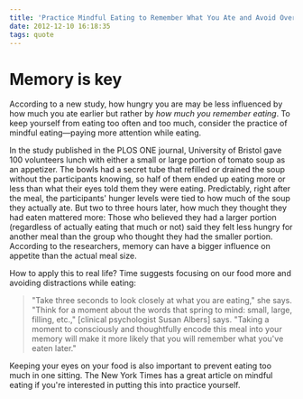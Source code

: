 ```yaml
---
title: 'Practice Mindful Eating to Remember What You Ate and Avoid Overeating Later'
date: 2012-12-10 16:18:35
tags: quote
---
```


Memory is key
===
According to a new study, how hungry you are may be less influenced by how much you ate earlier but rather by *how much you remember eating*. To keep yourself from eating too often and too much, consider the practice of mindful eating—paying more attention while eating.

In the study published in the PLOS ONE journal, University of Bristol gave 100 volunteers lunch with either a small or large portion of tomato soup as an appetizer. The bowls had a secret tube that refilled or drained the soup without the participants knowing, so half of them ended up eating more or less than what their eyes told them they were eating. Predictably, right after the meal, the participants' hunger levels were tied to how much of the soup they actually ate. But two to three hours later, how much they thought they had eaten mattered more: Those who believed they had a larger portion (regardless of actually eating that much or not) said they felt less hungry for another meal than the group who thought they had the smaller portion. According to the researchers, memory can have a bigger influence on appetite than the actual meal size.

How to apply this to real life? Time suggests focusing on our food more and avoiding distractions while eating:

> "Take three seconds to look closely at what you are eating," she says. "Think for a moment about the words that spring to mind: small, large, filling, etc.," [clinical psychologist Susan Albers] says. "Taking a moment to consciously and thoughtfully encode this meal into your memory will make it more likely that you will remember what you've eaten later."

Keeping your eyes on your food is also important to prevent eating too much in one sitting. The New York Times has a great article on mindful eating if you're interested in putting this into practice yourself.

